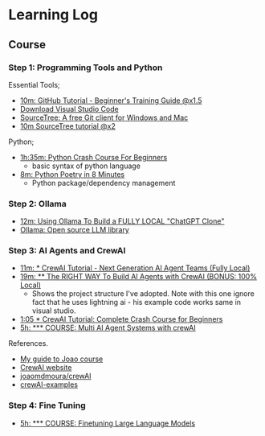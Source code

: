 # Learning Log

## Course

### Step 1: Programming Tools and Python

Essential Tools;

- [10m: GitHub Tutorial - Beginner's Training Guide @x1.5](https://www.youtube.com/watch?v=iv8rSLsi1xohttps://www.youtube.com/watch?v=iv8rSLsi1xo)
- [Download Visual Studio Code](https://code.visualstudio.com/download)
- [SourceTree: A free Git client for Windows and Mac](https://www.sourcetreeapp.com/)
- [10m SourceTree tutorial @x2](https://www.youtube.com/watch?v=FIabco-p_nY)

Python;

- [1h:35m: Python Crash Course For Beginners](https://www.youtube.com/watch?v=JJmcL1N2KQs)
  - basic syntax of python language
- [8m: Python Poetry in 8 Minutes](https://www.youtube.com/watch?v=Ji2XDxmXSOM)
  - Python package/dependency management

### Step 2: Ollama

- [12m: Using Ollama To Build a FULLY LOCAL "ChatGPT Clone"](https://www.youtube.com/watch?v=rIRkxZSn-A8)
- [Ollama: Open source LLM library](https://ollama.com/)

### Step 3: AI Agents and CrewAI

- [11m: * CrewAI Tutorial - Next Generation AI Agent Teams (Fully Local)
](https://www.youtube.com/watch?v=tnejrr-0a94)
- [19m: ** The RIGHT WAY To Build AI Agents with CrewAI (BONUS: 100% Local)
](https://www.youtube.com/watch?v=iJjSjmZnNlI)
  - Shows the project structure I've adopted. Note with this one ignore fact that he uses lightning ai - his example code works same in visual studio.
- [1:05 * CrewAI Tutorial: Complete Crash Course for Beginners](https://www.youtube.com/watch?v=sPzc6hMg7So)
- [5h: *** COURSE: Multi AI Agent Systems with crewAI](https://learn.deeplearning.ai/courses/multi-ai-agent-systems-with-crewai/lesson/1/introduction)

References.

- [My guide to Joao course](https://github.com/radicleart/deeplearning)
- [CrewAI website](https://www.crewai.com/)
- [joaomdmoura/crewAI](https://github.com/joaomdmoura/crewAI)
- [crewAI-examples](https://github.com/joaomdmoura/crewAI-examples/tree/main§)

### Step 4: Fine Tuning

- [5h: *** COURSE: Finetuning Large Language Models](https://learn.deeplearning.ai/courses/finetuning-large-language-models/lesson/1/introduction)
